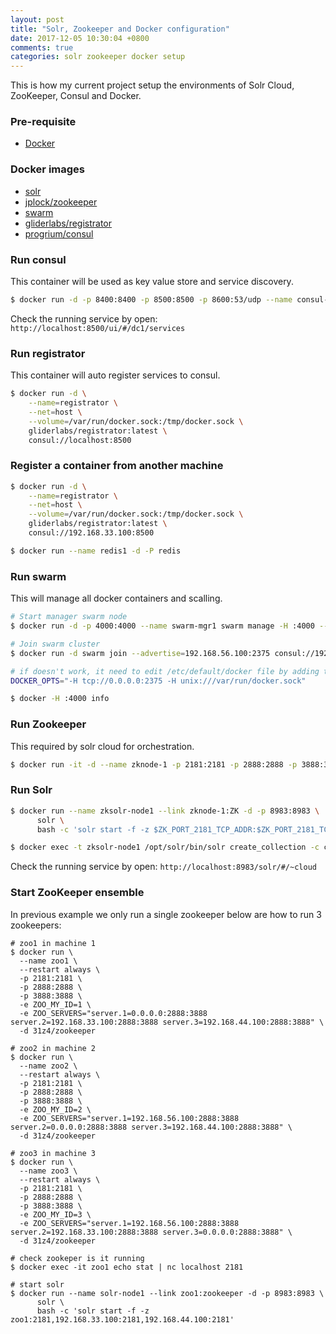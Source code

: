 ```yaml
---
layout: post
title: "Solr, Zookeeper and Docker configuration"
date: 2017-12-05 10:30:04 +0800
comments: true
categories: solr zookeeper docker setup 
---
```

This is how my current project setup the environments of Solr Cloud, ZooKeeper, Consul and Docker.

### Pre-requisite

* [Docker](https://www.docker.com/)

### Docker images
* [solr](https://hub.docker.com/_/solr/)
* [jplock/zookeeper](https://hub.docker.com/r/jplock/zookeeper/)
* [swarm](https://hub.docker.com/_/swarm/)
* [gliderlabs/registrator](https://hub.docker.com/r/gliderlabs/registrator/)
* [progrium/consul](https://hub.docker.com/r/progrium/consul/)

### Run consul
This container will be used as key value store and service discovery.
```sh
$ docker run -d -p 8400:8400 -p 8500:8500 -p 8600:53/udp --name consul-node1 -h consul-node1 progrium/consul -server -bootstrap -ui-dir /ui
```
Check the running service by open: `http://localhost:8500/ui/#/dc1/services`

### Run registrator
This container will auto register services to consul.
```sh
$ docker run -d \
    --name=registrator \
    --net=host \
    --volume=/var/run/docker.sock:/tmp/docker.sock \
    gliderlabs/registrator:latest \
    consul://localhost:8500
```

### Register a container from another machine
```sh
$ docker run -d \
    --name=registrator \
    --net=host \
    --volume=/var/run/docker.sock:/tmp/docker.sock \
    gliderlabs/registrator:latest \
    consul://192.168.33.100:8500

$ docker run --name redis1 -d -P redis
```

### Run swarm
This will manage all docker containers and scalling.
```sh
# Start manager swarm node
$ docker run -d -p 4000:4000 --name swarm-mgr1 swarm manage -H :4000 --replication --advertise 192.168.33.100:4000 consul://192.168.33.100:8500

# Join swarm cluster
$ docker run -d swarm join --advertise=192.168.56.100:2375 consul://192.168.33.100:8500

# if doesn't work, it need to edit /etc/default/docker file by adding this:
DOCKER_OPTS="-H tcp://0.0.0.0:2375 -H unix:///var/run/docker.sock"

$ docker -H :4000 info
```

### Run Zookeeper
This required by solr cloud for orchestration.
```sh
$ docker run -it -d --name zknode-1 -p 2181:2181 -p 2888:2888 -p 3888:3888 jplock/zookeeper
```

### Run Solr

```sh
$ docker run --name zksolr-node1 --link zknode-1:ZK -d -p 8983:8983 \
      solr \
      bash -c 'solr start -f -z $ZK_PORT_2181_TCP_ADDR:$ZK_PORT_2181_TCP_PORT'

$ docker exec -t zksolr-node1 /opt/solr/bin/solr create_collection -c collection1 -shards 3 -replicationFactor 2 -p 8983

```
Check the running service by open: `http://localhost:8983/solr/#/~cloud`


### Start ZooKeeper ensemble

In previous example we only run a single zookeeper below are how to run 3 zookeepers:

```
# zoo1 in machine 1
$ docker run \
  --name zoo1 \
  --restart always \
  -p 2181:2181 \
  -p 2888:2888 \
  -p 3888:3888 \
  -e ZOO_MY_ID=1 \
  -e ZOO_SERVERS="server.1=0.0.0.0:2888:3888 server.2=192.168.33.100:2888:3888 server.3=192.168.44.100:2888:3888" \
  -d 31z4/zookeeper

# zoo2 in machine 2
$ docker run \
  --name zoo2 \
  --restart always \
  -p 2181:2181 \
  -p 2888:2888 \
  -p 3888:3888 \
  -e ZOO_MY_ID=2 \
  -e ZOO_SERVERS="server.1=192.168.56.100:2888:3888 server.2=0.0.0.0:2888:3888 server.3=192.168.44.100:2888:3888" \
  -d 31z4/zookeeper

# zoo3 in machine 3
$ docker run \
  --name zoo3 \
  --restart always \
  -p 2181:2181 \
  -p 2888:2888 \
  -p 3888:3888 \
  -e ZOO_MY_ID=3 \
  -e ZOO_SERVERS="server.1=192.168.56.100:2888:3888 server.2=192.168.33.100:2888:3888 server.3=0.0.0.0:2888:3888" \
  -d 31z4/zookeeper

# check zookeper is it running
$ docker exec -it zoo1 echo stat | nc localhost 2181

# start solr
$ docker run --name solr-node1 --link zoo1:zookeeper -d -p 8983:8983 \
      solr \
      bash -c 'solr start -f -z zoo1:2181,192.168.33.100:2181,192.168.44.100:2181'
```


